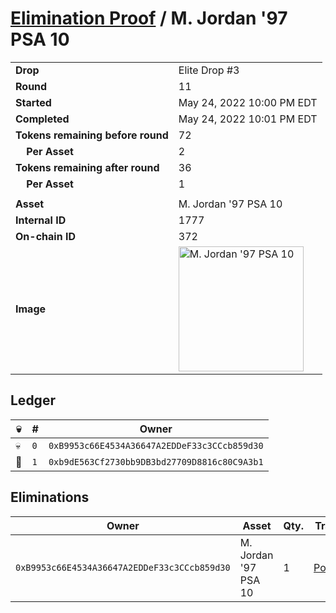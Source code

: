 # [Elimination Proof](./readme.md) / M. Jordan &#039;97 PSA 10

|||
|---|---|
| **Drop** | Elite Drop #3 |
| **Round** | 11 |
| **Started** | May 24, 2022 10:00 PM EDT |
| **Completed** | May 24, 2022 10:01 PM EDT |
| **Tokens remaining before round** | 72 |
| **&nbsp;&nbsp;&nbsp;&nbsp;Per Asset** | 2 |
| **Tokens remaining after round** | 36 |
| **&nbsp;&nbsp;&nbsp;&nbsp;Per Asset** | 1 |
| | |
| **Asset** | M. Jordan &#039;97 PSA 10 |
| **Internal ID** | 1777 |
| **On-chain ID** | 372 |
| **Image** | <img src="https://tcdn.blokpax.com/9648a5d9-1830-4d4e-b9b8-14a57de53c86/d07dc927a7f553b4789eba7584cf052bae473a017ef296b43dbe0486e2e0f073.png" height="200" alt="M. Jordan &#039;97 PSA 10" /> |

## Ledger

| 💀 | # | Owner |
| --- | --- | --- |
| 💀 | `0` | `0xB9953c66E4534A36647A2EDDeF33c3CCcb859d30` |
| 👑 | `1` | `0xb9dE563Cf2730bb9DB3bd27709D8816c80C9A3b1` |


## Eliminations

| Owner | Asset | Qty. | Transaction |
| --- | --- | --- | --- |
| `0xB9953c66E4534A36647A2EDDeF33c3CCcb859d30` | M. Jordan '97 PSA 10 | 1 | [Polygonscan](https://polygonscan.com/tx/0x878c9ad3adbd44caec2ff60f1f7b5fca61ddd9cada310fd0fa3644aaa95a2c82) |
